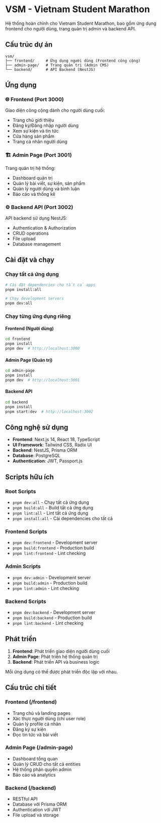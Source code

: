 # VSM - Vietnam Student Marathon

Hệ thống hoàn chỉnh cho Vietnam Student Marathon, bao gồm ứng dụng frontend cho người dùng, trang quản trị admin và backend API.

## Cấu trúc dự án

```
vsm/
├── frontend/     # Ứng dụng người dùng (Frontend công cộng)
├── admin-page/   # Trang quản trị (Admin CMS)
└── backend/      # API Backend (NestJS)
```

## Ứng dụng

### 🌐 Frontend (Port 3000)

Giao diện công cộng dành cho người dùng cuối:

- Trang chủ giới thiệu
- Đăng ký/Đăng nhập người dùng
- Xem sự kiện và tin tức
- Cửa hàng sản phẩm
- Trang cá nhân người dùng

### 🏗️ Admin Page (Port 3001)

Trang quản trị hệ thống:

- Dashboard quản trị
- Quản lý bài viết, sự kiện, sản phẩm
- Quản lý người dùng và bình luận
- Báo cáo và thống kê

### ⚙️ Backend API (Port 3002)

API backend sử dụng NestJS:

- Authentication & Authorization
- CRUD operations
- File upload
- Database management

## Cài đặt và chạy

### Chạy tất cả ứng dụng

```bash
# Cài đặt dependencies cho tất cả apps
pnpm install:all

# Chạy development servers
pnpm dev:all
```

### Chạy từng ứng dụng riêng

#### Frontend (Người dùng)

```bash
cd frontend
pnpm install
pnpm dev  # http://localhost:3000
```

#### Admin Page (Quản trị)

```bash
cd admin-page
pnpm install
pnpm dev  # http://localhost:3001
```

#### Backend API

```bash
cd backend
pnpm install
pnpm start:dev  # http://localhost:3002
```

## Công nghệ sử dụng

- **Frontend**: Next.js 14, React 18, TypeScript
- **UI Framework**: Tailwind CSS, Radix UI
- **Backend**: NestJS, Prisma ORM
- **Database**: PostgreSQL
- **Authentication**: JWT, Passport.js

## Scripts hữu ích

### Root Scripts

- `pnpm dev:all` - Chạy tất cả ứng dụng
- `pnpm build:all` - Build tất cả ứng dụng
- `pnpm lint:all` - Lint tất cả ứng dụng
- `pnpm install:all` - Cài dependencies cho tất cả

### Frontend Scripts

- `pnpm dev:frontend` - Development server
- `pnpm build:frontend` - Production build
- `pnpm lint:frontend` - Lint checking

### Admin Scripts

- `pnpm dev:admin` - Development server
- `pnpm build:admin` - Production build
- `pnpm lint:admin` - Lint checking

### Backend Scripts

- `pnpm dev:backend` - Development server
- `pnpm build:backend` - Production build
- `pnpm lint:backend` - Lint checking

## Phát triển

1. **Frontend**: Phát triển giao diện người dùng cuối
2. **Admin Page**: Phát triển hệ thống quản trị
3. **Backend**: Phát triển API và business logic

Mỗi ứng dụng có thể được phát triển độc lập với nhau.

## Cấu trúc chi tiết

### Frontend (/frontend)

- Trang chủ và landing pages
- Xác thực người dùng (chỉ user role)
- Quản lý profile cá nhân
- Đăng ký sự kiện
- Đọc tin tức và bài viết

### Admin Page (/admin-page)

- Dashboard tổng quan
- Quản lý CRUD cho tất cả entities
- Hệ thống phân quyền admin
- Báo cáo và analytics

### Backend (/backend)

- RESTful API
- Database với Prisma ORM
- Authentication với JWT
- File upload và storage
